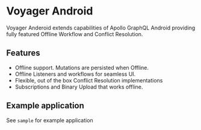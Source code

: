 # Voyager Android

Voyager Anderoid extends capabilities of Apollo GraphQL Android providing
fully featured Offline Workflow and Conflict Resolution.

## Features 

 
- Offline support. Mutations are persisted when Offline.
- Offline Listeners and workflows for seamless UI.
- Flexible, out of the box Conflict Resolution implementations
- Subscriptions and Binary Upload that works offline.

## Example application

See `sample` for example application

